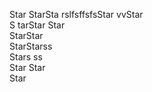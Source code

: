   Star
StarSta  rslfsffsfsStar
vvStar   
S tarStar
Star  
StarStar  
StarStarss  
Stars ss  
Star 
Star  
Star
  
